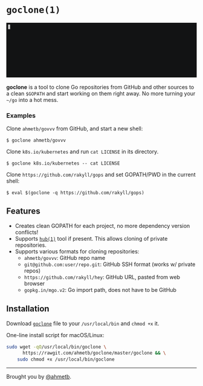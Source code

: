 # `goclone(1)`

![goclone(1) demo screencast](demo.gif)

**goclone** is a tool to clone Go repositories from GitHub and other sources to
a clean `$GOPATH` and start working on them right away. No more turning your
`~/go` into a hot mess.

### Examples

Clone `ahmetb/govvv` from GitHub, and start a new shell:

    $ goclone ahmetb/govvv

Clone `k8s.io/kubernetes` and run `cat LICENSE` in its directory.

    $ goclone k8s.io/kubernetes -- cat LICENSE

Clone `https://github.com/rakyll/gops` and set GOPATH/PWD in the current shell:

    $ eval $(goclone -q https://github.com/rakyll/gops)

## Features

- Creates clean GOPATH for each project, no more dependency version conflicts!
- Supports [`hub(1)`](https://hub.github.com/) tool if present. This allows
  cloning of private repositories.
- Supports various formats for cloning repositories:
    - `ahmetb/govvv`: GitHub repo name
    - `git@github.com:user/repo.git`: GitHub SSH format (works w/ private repos)
    - `https://github.com/rakyll/hey`: GitHub URL, pasted from web browser
    - `gopkg.in/mgo.v2`: Go import path, does not have to be GitHub

## Installation

Download [`goclone`](./goclone) file to your `/usr/local/bin` and `chmod +x` it. 

One-line install script for macOS/Linux:

```sh
sudo wget -qO/usr/local/bin/goclone \
      https://rawgit.com/ahmetb/goclone/master/goclone && \
    sudo chmod +x /usr/local/bin/goclone
```
-----

Brought you by [@ahmetb](https://github.com/ahmetb).
